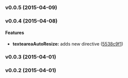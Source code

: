 <a name="v0.0.5"></a>
### v0.0.5 (2015-04-09)

<a name="v0.0.4"></a>
### v0.0.4 (2015-04-08)


#### Features

* **texteareaAutoResize:** adds new directive ([5538c9f1](git@github.com:cork-labs/ng.cork.ui.keys/commit/5538c9f1514a6ca23d5eee07ecaad61a4104719a))

<a name="v0.0.3"></a>
### v0.0.3 (2015-04-01)

<a name="v0.0.2"></a>
### v0.0.2 (2015-04-01)

